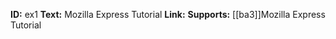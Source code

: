 **ID:** ex1
**Text:** Mozilla Express Tutorial
**Link:** 
**Supports:** [[ba3]]Mozilla Express Tutorial